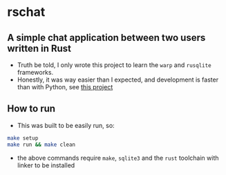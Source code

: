 # rschat
## A simple chat application between two users written in Rust
- Truth be told, I only wrote this project to learn the `warp` and `rusqlite` frameworks.
- Honestly, it was way easier than I expected, and development is faster than with Python, see [this project](http://github.com/dispatch-x/api)
## How to run
- This was built to be easily run, so:
```bash
make setup
make run && make clean
```
- the above commands require `make`, `sqlite3` and the `rust` toolchain with linker to be installed